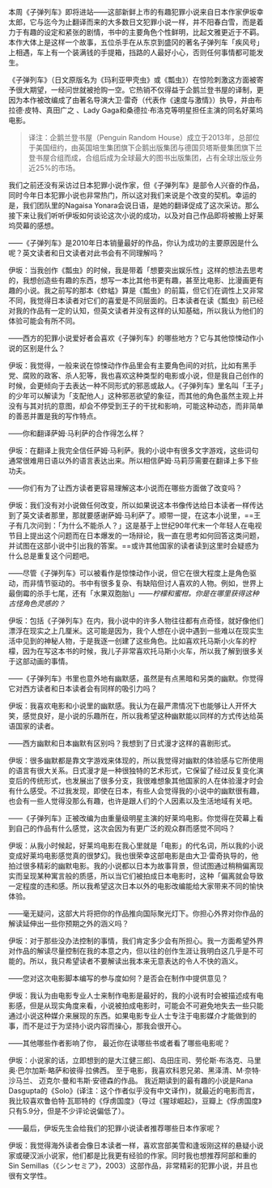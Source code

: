 本周《子弹列车》即将进站——这部新鲜上市的有趣犯罪小说来自日本作家伊坂幸太郎，它与迄今为止翻译而来的大多数日文犯罪小说一样，并不阳春白雪，而是着力于有趣的设定和紧张的剧情，书中的主要角色个性鲜明，比起文雅更近于不羁。本作大体上是这样一个故事，五位杀手在从东京到盛冈的著名子弹列车「疾风号」上相遇，车上有一个装满钱的手提箱，挡路的人最好小心，否则任何事情都可能发生。

《子弹列车》（日文原版名为《玛利亚甲壳虫》或《瓢虫》）在惊险刺激这方面被寄予很大期望，一经问世就被抢购一空。它热销不仅得益于企鹅兰登书屋的译制，更因为本作被改编成了由著名导演大卫·雷奇（代表作《速度与激情》）执导，并由布拉德·皮特、真田广之 、Lady Gaga和桑德拉·布洛克等明星担任主演的同名好莱坞电影。

> 译注：企鹅兰登书屋（Penguin Random House）成立于2013年，总部位于美国纽约，由英国培生集团旗下企鹅出版集团与德国贝塔斯曼集团旗下兰登书屋合组而成，合组后成为全球最大的图书出版集团，占有全球出版业务近25%的市场。

我们之前还没有采访过日本犯罪小说作家，但《子弹列车》是部令人兴奋的作品，同时今年日本犯罪小说也非常热门，所以这对我们来说是个改变的契机。幸运的是，我们团队里的Nagaisa Yonara会说日语，是她的翻译促成了这次采访。那么接下来让我们听听伊坂如何谈论这次小说的成功，以及对自己作品即将被搬上好莱坞荧幕的感想。

——《子弹列车》是2010年日本销量最好的作品，你认为成功的主要原因是什么呢？英文读者和日文读者对此书会有不同理解吗？

伊坂：当我创作《瓢虫》的时候，我是带着「想要突出娱乐性」这样的想法去思考的，我想创造些有趣的东西，想写一本比其他书更有趣，甚至比电影、比漫画更有趣的小说。我之前写的那本《蚱蜢》算是《瓢虫》的前篇，但它们在调性上又非常不同，我觉得日本读者对它们的喜爱是不同层面的。日本读者在读《瓢虫》前已经对我的作品有一定的认知，但英文读者并没有这样的认知基础，所以我认为他们的体验可能会有所不同。

——西方的犯罪小说爱好者会喜欢《子弹列车》的哪些地方？它与其他惊悚动作小说的区别是什么？

伊坂：我觉得，一般来说在惊悚动作作品里会有主要角色间的对抗，比如有黑手党、腐败的政客、杀人犯等，我也喜欢这种类型的电影或小说，但是我自己创作的时候，会更倾向于去表达一种不同形式的邪恶或敌人。《子弹列车》里名叫「王子」的少年可以解读为「支配他人」这种邪恶欲望的象征，而其他的角色虽然主观上并没有与其对抗的意图，却会不停受到王子的干扰和影响，可能这种动态，而非简单的善恶并置是我的写作特点。

——你和翻译萨姆·马利萨的合作得怎么样？

伊坂：在翻译上我完全信任萨姆·马利萨。我的小说中有很多文字游戏，这些词句通常很难用日语以外的语言表达出来。所以相信萨姆·马莉莎需要在翻译上多下些功夫。

——你们有为了让西方读者更容易理解这本小说而在哪些方面做了改变吗？

伊坂：我们没有对小说做任何改变，所以如果说这本书像传达给日本读者一样传达到了英文读者那里，那就要感谢萨姆·马利萨了。顺带一提，在这本小说里，==王子有几次问到：「为什么不能杀人？」这是基于上世纪90年代末一个年轻人在电视节目上提出这个问题而在日本爆发的一场辩论，我一直在思考如何回答这类问题，并试图在这部小说中引出我的答案。==或许其他国家的读者读到这里时会疑惑为什么总是重复这个问题吧。

——尽管《子弹列车》可以被看作是惊悚动作小说，但它在很大程度上是角色驱动，而非情节驱动的。书中有很多复杂、有缺陷但讨人喜欢的人物。例如，世界上最倒霉的杀手七尾，还有「水果双胞胎\」*——柠檬和蜜柑。你是在哪里获得这种古怪角色灵感的？*

伊坂：包括《子弹列车》在内，我小说中的许多人物往往都有点奇怪，就好像他们漂浮在现实之上几厘米。这可能是因为，我个人想在小说中遇到一些难以在现实生活中见到的神秘人物，于是我逐一创建了这些角色。比如喜欢托马斯小火车的柠檬，因为在写这本书的时候，我儿子非常喜欢托马斯小火车，所以我了解到很多关于这部动画的事情。

——《子弹列车》书里也意外地有幽默感，虽然是有点黑暗和另类的幽默。你觉得它对西方读者和日本读者会有同样的吸引力吗？

伊坂：我喜欢电影和小说里的幽默感。我认为在最严肃情况下也能够让人开怀大笑，感觉良好，是小说的乐趣所在，所以我希望这种幽默能以同样的方式传达给英语国家的读者。

——西方幽默和日本幽默有区别吗？我想到了日式漫才这样的喜剧形式。

伊坂：很多幽默都是靠文字游戏来体现的，所以我觉得对幽默的体验感与它所使用的语言有很大关系。日式漫才是一种很独特的艺术形式，它保留了经过反复变化演变后的传统形式，也发展出了很多分支，我很难想象其他国家的人在体验漫才时会有什么感受。不过我发现，即使在日本，有些人会觉得我的小说中的幽默很有趣，也会有一些人觉得没那么有趣，也许是跟人们的个人因素以及生活地域有关吧。

——《子弹列车》正被改编为由重量级明星主演的好莱坞电影。你觉得在荧幕上看到自己的作品有什么感觉，这次会因为有更广泛的观众群而感觉不同吗？

伊坂：从我小时候起，好莱坞电影在我心里就是「电影」的代名词，所以我的小说变成好莱坞电影感觉真的很梦幻。我也很荣幸这部电影是由大卫·雷奇执导的，他拍过很多精彩的幽默电影。我的小说都以日本为故事背景，但试图通过稍稍偏离现实而呈现某种寓言般的质感，所以当它们被拍成日本电影时，这种「偏离就会导致一定程度的违和感。所以我希望这次日本以外的电影改编能给大家带来不同的愉快体验。

——毫无疑问，这部大片将把你的作品推向国际聚光灯下。你担心外界对你作品的解读延伸出一些你预期之外的涵义吗？

伊坂：对于那些没办法控制的事情，我们肯定多少会有所担心。我一方面希望外界对作品的解读尽量控制在我的本意之内，但以往的创作生涯让我明白这几乎是不可能的。所以，我只希望读者不要解读出我本来无意表达的令人不快的涵义。

——您对这次电影脚本编写的参与度如何？是否会在制作中提供意见？

伊坂：我认为由电影专业人士来制作电影是最好的，我的小说有时会被描述成有电影感，但是从现实角度来看，小说被拍成电影时，可能会不可避免地失去一些只能通过小说这种媒介来展现的东西。如果电影专业人士专注于电影媒介才能做到的事，而不是过于为坚持小说内容而操心，那我会很开心。

——其他哪些作者影响了你， 最近你在读哪些书或者看了哪些电影呢？

伊坂：小说家的话，立即想到的是大江健三郎]、岛田庄司、劳伦斯·布洛克、马里奥·巴尔加斯·略萨和彼得·拉佛西。
至于电影，我喜欢科恩兄弟、黑泽清、M·奈特·沙马兰、 迈克尔·曼和韦斯·安德森的作品。
我近期读到的最有趣的小说是Rana Dasgupta的《Solo》(译注：这个作者似乎没有中文译作)，就最近的电影而言，我比较喜欢鲁伯特·瓦耶特的《俘虏国度》（导过《猩球崛起》，豆瓣上《俘虏国度》只有5.9分，但是不少评论说偏低了）。

——最后，伊坂先生会给我们的犯罪小说读者推荐哪些日本作家呢？

伊坂：我觉得海外读者会像日本读者一样，喜欢宫部美雪和逢坂刚这样的悬疑小说家或硬汉派小说家，他们都是比我更有经验的作家。同时我也想推荐阿部和重的 Sin Semillas（《シンセミア》，2003）这部作品，非常精彩的犯罪小说，并且也很有文学性。